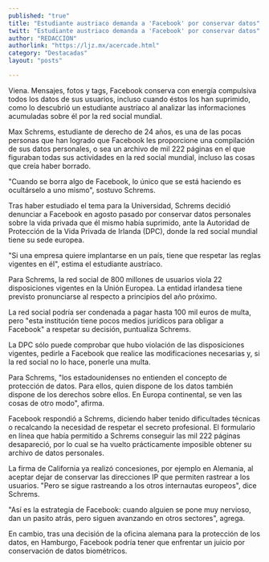 ```yaml
---
published: "true"
title: "Estudiante austriaco demanda a 'Facebook' por conservar datos"
twitt: "Estudiante austriaco demanda a 'Facebook' por conservar datos"
author: "REDACCION"
authorlink: "https://ljz.mx/acercade.html"
category: "Destacadas"
layout: "posts"

---
```



  Viena. Mensajes, fotos y tags, Facebook conserva con energía compulsiva todos los datos de sus usuarios, incluso cuando éstos los han suprimido, como lo descubrió un estudiante austríaco al analizar las informaciones acumuladas sobre él por la red social mundial.



  Max Schrems, estudiante de derecho de 24 años, es una de las pocas personas que han logrado que Facebook les proporcione una compilación de sus datos personales, o sea un archivo de mil 222 páginas en el que figuraban todas sus actividades en la red social mundial, incluso las cosas que creía haber borrado.



  "Cuando se borra algo de Facebook, lo único que se está haciendo es ocultárselo a uno mismo", sostuvo Schrems.



  Tras haber estudiado el tema para la Universidad, Schrems decidió denunciar a Facebook en agosto pasado por conservar datos personales sobre la vida privada que él mismo había suprimido, ante la Autoridad de Protección de la Vida Privada de Irlanda (DPC), donde la red social mundial tiene su sede europea.



  "Si una empresa quiere implantarse en un país, tiene que respetar las reglas vigentes en él", estima el estudiante austríaco.



  Para Schrems, la red social de 800 millones de usuarios viola 22 disposiciones vigentes en la Unión Europea. La entidad irlandesa tiene previsto pronunciarse al respecto a principios del año próximo.



  La red social podría ser condenada a pagar hasta 100 mil euros de multa, pero "esta institución tiene pocos medios jurídicos para obligar a Facebook" a respetar su decisión, puntualiza Schrems.



  La DPC sólo puede comprobar que hubo violación de las disposiciones vigentes, pedirle a Facebook que realice las modificaciones necesarias y, si la red social no lo hace, ponerle una multa.



  Para Schrems, "los estadounidenses no entienden el concepto de protección de datos. Para ellos, quien dispone de los datos también dispone de los derechos sobre ellos. En Europa continental, se ven las cosas de otro modo", afirma.



  Facebook respondió a Schrems, diciendo haber tenido dificultades técnicas o recalcando la necesidad de respetar el secreto profesional. El formulario en línea que había permitido a Schrems conseguir las mil 222 páginas desapareció, por lo cual se ha vuelto prácticamente imposible obtener su archivo de datos personales.



  La firma de California ya realizó concesiones, por ejemplo en Alemania, al aceptar dejar de conservar las direcciones IP que permiten rastrear a los usuarios. "Pero se sigue rastreando a los otros internautas europeos", dice Schrems.



  "Así es la estrategia de Facebook: cuando alguien se pone muy nervioso, dan un pasito atrás, pero siguen avanzando en otros sectores", agrega.



  En cambio, tras una decisión de la oficina alemana para la protección de los datos, en Hamburgo, Facebook podría tener que enfrentar un juicio por conservación de datos biométricos.

